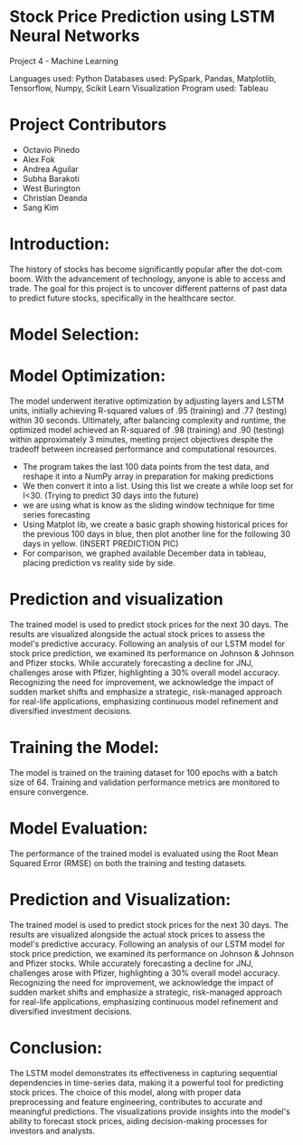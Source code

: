 # Stock Price Prediction using LSTM Neural Networks
Project 4 - Machine Learning

Languages used: Python
Databases used: PySpark, Pandas, Matplotlib, Tensorflow, Numpy, Scikit Learn
Visualization Program used: Tableau

# Project Contributors
* Octavio Pinedo
* Alex Fok
* Andrea Aguilar
* Subha Barakoti
* West Burington
* Christian Deanda
* Sang Kim

# Introduction:
The history of stocks has become significantly popular after the dot-com boom. With the advancement of technology, anyone is able to access and trade.  The goal for this project is to uncover different patterns of past data to predict future stocks, specifically in the healthcare sector. 

# Model Selection:


# Model Optimization:
The model underwent iterative optimization by adjusting layers and LSTM units, initially achieving R-squared values of .95 (training) and .77 (testing) within 30 seconds. Ultimately, after balancing complexity and runtime, the optimized model achieved an R-squared of .98 (training) and .90 (testing) within approximately 3 minutes, meeting project objectives despite the tradeoff between increased performance and computational resources.
* The program takes the last 100 data points from the test data, and reshape it into a NumPy array in preparation for making predictions
* We then convert it into a list. Using this list we create a while loop set for I<30. (Trying to predict 30 days into the future)
* we are using what is know as the sliding window technique for time series forecasting
* Using Matplot lib, we create a basic graph showing historical prices for the previous 100 days in blue, then plot another line for the following 30 days in yellow. (INSERT PREDICTION PIC)
* For comparison, we graphed available December data in tableau, placing prediction vs reality side by side.

# Prediction and visualization
The trained model is used to predict stock prices for the next 30 days. The results are visualized alongside the actual stock prices to assess the model's predictive accuracy. Following an analysis of our LSTM model for stock price prediction, we examined its performance on Johnson & Johnson and Pfizer stocks. While accurately forecasting a decline for JNJ, challenges arose with Pfizer, highlighting a 30% overall model accuracy. Recognizing the need for improvement, we acknowledge the impact of sudden market shifts and emphasize a strategic, risk-managed approach for real-life applications, emphasizing continuous model refinement and diversified investment decisions.


# Training the Model:
The model is trained on the training dataset for 100 epochs with a batch size of 64. Training and validation performance metrics are monitored to ensure convergence.
# Model Evaluation:
The performance of the trained model is evaluated using the Root Mean Squared Error (RMSE) on both the training and testing datasets.
# Prediction and Visualization:
The trained model is used to predict stock prices for the next 30 days. The results are visualized alongside the actual stock prices to assess the model's predictive accuracy. Following an analysis of our LSTM model for stock price prediction, we examined its performance on Johnson & Johnson and Pfizer stocks. While accurately forecasting a decline for JNJ, challenges arose with Pfizer, highlighting a 30% overall model accuracy. Recognizing the need for improvement, we acknowledge the impact of sudden market shifts and emphasize a strategic, risk-managed approach for real-life applications, emphasizing continuous model refinement and diversified investment decisions.
# Conclusion:
The LSTM model demonstrates its effectiveness in capturing sequential dependencies in time-series data, making it a powerful tool for predicting stock prices. The choice of this model, along with proper data preprocessing and feature engineering, contributes to accurate and meaningful predictions. The visualizations provide insights into the model's ability to forecast stock prices, aiding decision-making processes for investors and analysts.
